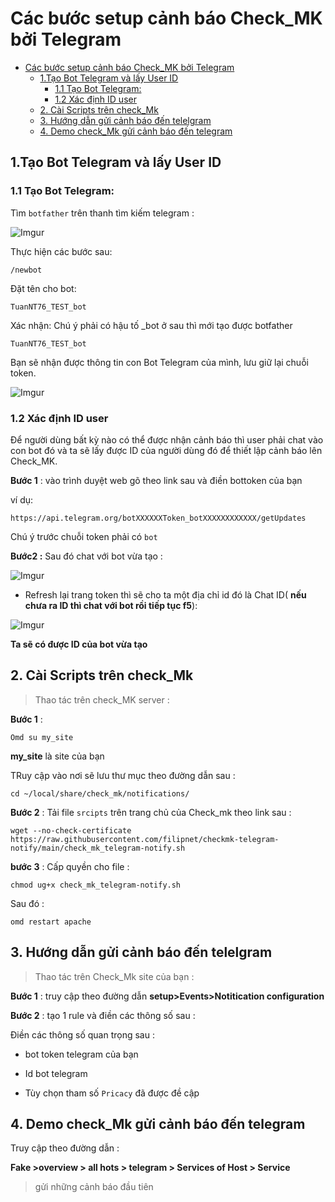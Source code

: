 # Các bước setup cảnh báo Check_MK bởi Telegram

- [Các bước setup cảnh báo Check_MK bởi Telegram](#các-bước-setup-cảnh-báo-check_mk-bởi-telegram)
  - [1.Tạo Bot Telegram và lấy User ID](#1tạo-bot-telegram-và-lấy-user-id)
    - [1.1 Tạo Bot Telegram:](#11-tạo-bot-telegram)
    - [1.2 Xác định ID user](#12-xác-định-id-user)
  - [2. Cài Scripts trên check_Mk](#2-cài-scripts-trên-check_mk)
  - [3. Hướng dẫn gửi cảnh báo đến telelgram](#3-hướng-dẫn-gửi-cảnh-báo-đến-telelgram)
  - [4. Demo check_Mk gửi cảnh báo đến telegram](#4-demo-check_mk-gửi-cảnh-báo-đến-telegram)



## 1.Tạo Bot Telegram và lấy User ID

### 1.1 Tạo Bot Telegram:

Tìm `botfather` trên thanh tìm kiếm telegram :

![Imgur](https://i.imgur.com/wYgDDm1.png)

Thực hiện các bước sau:

`/newbot`

Đặt tên cho bot:

`TuanNT76_TEST_bot`

Xác nhận: Chú ý phải có hậu tố _bot ở sau thì mới tạo được botfather

`TuanNT76_TEST_bot`

Bạn sẽ nhận được thông tin con Bot Telegram của mình, lưu giữ lại chuỗi token.

![Imgur](https://i.imgur.com/x8M5uBi.png)

### 1.2 Xác định ID user 

Để người dùng bất kỳ nào có thể được nhận cảnh báo thì user phải chat vào con bot đó và ta sẽ lấy được ID của người dùng đó để thiết lập cảnh báo lên Check_MK.



**Bước 1** : vào trình duyệt web gõ theo link sau và điền bottoken của bạn 

ví dụ: 

```
https://api.telegram.org/botXXXXXXToken_botXXXXXXXXXXXX/getUpdates
```


Chú ý trước chuỗi token phải có `bot`

**Bước2 :** Sau đó chat với bot vừa tạo  :

 ![Imgur](https://i.imgur.com/qjMva5U.png)


- Refresh lại trang token thì sẽ cho ta một địa chỉ id đó là Chat ID( **nếu chưa ra ID thì chat với bot rồi tiếp tục f5**):

![Imgur](https://i.imgur.com/JdQQLRT.png)


**Ta sẽ có được ID của bot vừa tạo**

## 2. Cài Scripts trên check_Mk 

> Thao tác trên  check_MK server :

**Bước 1** :

```
Omd su my_site
```

**my_site** là site của bạn 

TRuy cập vào nơi sẽ lưu thư mục theo đường dẫn sau :

```
cd ~/local/share/check_mk/notifications/
```

**Bước 2** : Tải file ``srcipts`` trên trang chủ của Check_mk theo link sau :

```
wget --no-check-certificate https://raw.githubusercontent.com/filipnet/checkmk-telegram-notify/main/check_mk_telegram-notify.sh
```


**bước 3** : Cấp quyền cho file :

```
chmod ug+x check_mk_telegram-notify.sh
```
Sau đó :

```
omd restart apache
```


## 3. Hướng dẫn gửi cảnh báo đến telelgram

>Thao tác trên Check_Mk site của bạn :

**Bước 1** : truy cập theo đường dẫn **setup>Events>Notitication configuration**

**Bước 2** : tạo 1 rule và điền các thông số sau  :

Điền các thông số quan trọng sau :

- bot token telegram của bạn 

- Id bot telegram

- Tùy chọn tham số ``Pricacy`` đã được đề cập

## 4. Demo check_Mk gửi cảnh báo đến telegram 

Truy cập theo đường dẫn :

**Fake >overview > all hots > telegram > Services of Host > Service**

> gửi những cảnh báo đầu tiên 


